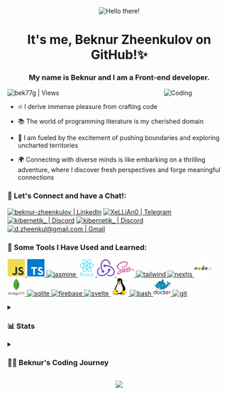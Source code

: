 <p align="center">
  <img src="https://capsule-render.vercel.app/api?type=waving&color=gradient&text=Hello%20there!&height=100&section=header" alt="Hello there!"/>
</p>
<h1 align="center">It's me, Beknur Zheenkulov on GitHub!✨</h1>
<h3 align="center">My name is Beknur and I am a Front-end developer.</h3>

<img align="right" alt="Coding" width="30%" src="https://raw.githubusercontent.com/anathayna/anathayna/master/assets/bmo.gif" alt="bmo dancing"/>

<p align="left"> <img src="https://komarev.com/ghpvc/?username=bek77g&label=Profile%20views&color=0e75b6&style=flat" alt="bek77g | Views" /> </p>

- 🔥 I derive immense pleasure from crafting code

- 📚 The world of programming literature is my cherished domain

- 🚀 I am fueled by the excitement of pushing boundaries and exploring uncharted territories
- 🌍 Connecting with diverse minds is like embarking on a thrilling adventure, where I discover fresh perspectives and forge meaningful connections

### 📡 Let's Connect and have a Chat!:

<p align="left">
<a href="https://linkedin.com/in/beknur-zheenkulov" target="blank"><img align="center" src="https://cdn-icons-png.flaticon.com/512/2504/2504923.png" alt="beknur-zheenkulov | LinkedIn" height="30" width="30" /></a>
<a href="https://t.me/XeLLiAn0" target="blank"><img align="center" src="https://cdn-icons-png.flaticon.com/512/2504/2504941.png" alt="XeLLiAn0 | Telegram" height="30" width="30" /></a>
<a href="https://discordapp.com/users/736174100048773160" target="blank"><img align="center" src="https://cdn-icons-png.flaticon.com/512/2504/2504896.png" alt="kibernetik_ | Discord" height="30" width="30" /></a>
<a href="https://www.instagram.com/_j_beknur_/" target="blank"><img align="center" src="https://cdn-icons-png.flaticon.com/512/1409/1409946.png" alt="kibernetik_ | Discord" height="30" width="30" /></a>
<a href="mailto:d.zheenkul@gmail.com" target="blank"><img align="center" src="https://cdn-icons-png.flaticon.com/512/732/732200.png" alt="d.zheenkul@gmail.com | Gmail" height="30" width="30" /></a>
</p>

### 🧰 Some Tools I Have Used and Learned:

<p align="left">
  <a href="https://developer.mozilla.org/en-US/docs/Web/JavaScript" target="_blank" rel="noreferrer">
    <img src="https://raw.githubusercontent.com/devicons/devicon/master/icons/javascript/javascript-original.svg" alt="javascript" width="40" height="40" />
  </a>
  <a href="https://www.typescriptlang.org/" target="_blank" rel="noreferrer">
    <img src="https://raw.githubusercontent.com/devicons/devicon/master/icons/typescript/typescript-original.svg" alt="typescript" width="40" height="40" />
  </a>
  <a href="https://jasmine.github.io/" target="_blank" rel="noreferrer">
    <img src="https://www.vectorlogo.zone/logos/jasmine/jasmine-icon.svg" alt="jasmine" width="40" height="40" />
  </a>
  <a href="https://reactjs.org/" target="_blank" rel="noreferrer">
    <img src="https://raw.githubusercontent.com/devicons/devicon/master/icons/react/react-original-wordmark.svg" alt="react" width="40" height="40" />
  </a>
  <a href="https://redux.js.org" target="_blank" rel="noreferrer">
    <img src="https://raw.githubusercontent.com/devicons/devicon/master/icons/redux/redux-original.svg" alt="redux" width="40" height="40" />
  </a>
  <a href="https://sass-lang.com" target="_blank" rel="noreferrer">
    <img src="https://raw.githubusercontent.com/devicons/devicon/master/icons/sass/sass-original.svg" alt="sass" width="40" height="40" />
  </a>
  <a href="https://tailwindcss.com/" target="_blank" rel="noreferrer">
    <img src="https://www.vectorlogo.zone/logos/tailwindcss/tailwindcss-icon.svg" alt="tailwind" width="40" height="40" />
  </a>
  <a href="https://nextjs.org/" target="_blank" rel="noreferrer">
    <img src="https://cdn.worldvectorlogo.com/logos/nextjs-2.svg" alt="nextjs" width="40" height="40" />
  </a>
  <a href="https://nodejs.org" target="_blank" rel="noreferrer">
    <img src="https://raw.githubusercontent.com/devicons/devicon/master/icons/nodejs/nodejs-original-wordmark.svg" alt="nodejs" width="40" height="40" />
  </a>
  <a href="https://www.mongodb.com/" target="_blank" rel="noreferrer">
    <img src="https://raw.githubusercontent.com/devicons/devicon/master/icons/mongodb/mongodb-original-wordmark.svg" alt="mongodb" width="40" height="40" />
  </a>
  <a href="https://www.sqlite.org/" target="_blank" rel="noreferrer">
    <img src="https://www.vectorlogo.zone/logos/sqlite/sqlite-icon.svg" alt="sqlite" width="40" height="40" />
  </a>
  <a href="https://firebase.google.com/" target="_blank" rel="noreferrer">
    <img src="https://www.vectorlogo.zone/logos/firebase/firebase-icon.svg" alt="firebase" width="40" height="40" />
  </a>
  <a href="https://svelte.dev" target="_blank" rel="noreferrer">
    <img src="https://upload.wikimedia.org/wikipedia/commons/1/1b/Svelte_Logo.svg" alt="svelte" width="40" height="40" />
  </a>
  <a href="https://www.linux.org/" target="_blank" rel="noreferrer">
    <img src="https://raw.githubusercontent.com/devicons/devicon/master/icons/linux/linux-original.svg" alt="linux" width="40" height="40" />
  </a>
  <a href="https://www.gnu.org/software/bash/" target="_blank" rel="noreferrer">
    <img src="https://www.vectorlogo.zone/logos/gnu_bash/gnu_bash-icon.svg" alt="bash" width="40" height="40" />
  </a>
  <a href="https://www.docker.com/" target="_blank" rel="noreferrer">
    <img src="https://raw.githubusercontent.com/devicons/devicon/master/icons/docker/docker-original-wordmark.svg" alt="docker" width="40" height="40" />
  </a>
  <a href="https://git-scm.com/" target="_blank" rel="noreferrer">
    <img src="https://www.vectorlogo.zone/logos/git-scm/git-scm-icon.svg" alt="git" width="40" height="40" />
  </a>
</p>

<details>
    <summary><h3>📊 Stats</h3></summary>
    <img align="left" width="39.5%" src="https://github-readme-stats-bek77g.vercel.app/api/top-langs?username=bek77g&show_icons=true&locale=en&layout=compact&count_private=true&hide=html,css&theme=buefy" alt="bek77g | Languages" style="padding-right: 0"/>
    <img align="center" width="58%" src="https://github-readme-stats-bek77g.vercel.app/api?show_bg=1&username=bek77g&count_private=true&include_all_commits=true&hide=stars&theme=buefy" alt="bek77g | Stats" />
    <!-- <img align="left" width="37%" src="https://github-readme-stats-bek77g.vercel.app/api/top-langs?username=bek77g&show_icons=true&locale=en&layout=compact" alt="bek77g | Languages" />
    <img align="center" width="47%" src="https://github-readme-stats-bek77g.vercel.app/api?show_bg=1&username=bek77g" alt="bek77g | Stats" /> -->
    <img src="https://github.com/bek77g/bek77g/blob/output/github-contribution-grid-snake.svg" alt="Snake eating contributors" width="100%"/>
</details>

<details>
 <summary><h3>👨‍💻 Beknur's Coding Journey</h3></summary>
   <p>From childhood I started working with operating systems, kernels (Linux/Unix/Windows/Mac OS). As is clear, there is experience with many OS, PC service.
After that I got acquainted with the development of Front-END and since then I have aspired to become a professional programmer. I have a great interest in IT, I am always ready to learn innovations in the genre
I like what I do, and I always try to give 100%. My strengths are my interpersonal skills, attention to detail, ability to work well with others or individually, and ability to quickly and accurately choose new skills, solutions.</p>
</details>
<p align="center">
  <img src="https://capsule-render.vercel.app/api?type=waving&color=gradient&height=100&section=footer"/>
</p>
